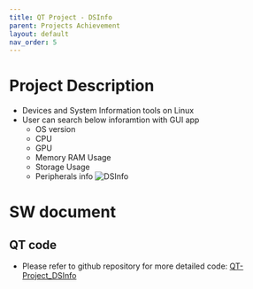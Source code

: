 ```yaml
---
title: QT Project - DSInfo
parent: Projects Achievement
layout: default
nav_order: 5
---
```


# Project Description
- Devices and System Information tools on Linux
- User can search below inforamtion with GUI app
  - OS version
  - CPU
  - GPU
  - Memory RAM Usage
  - Storage Usage
  - Peripherals info
![DSInfo](https://github.com/user-attachments/assets/208e8665-19e2-43ff-8c97-ba281e5729b7)

# SW document
## QT code
- Please refer to github repository for more detailed code: [QT-Project_DSInfo](https://github.com/OwenDuckLee/QT-Project_DSInfo.git)



